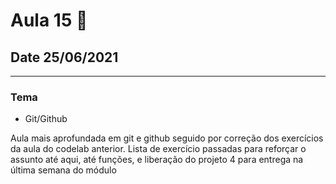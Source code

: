 # Aula 15 :book:
## Date 25/06/2021
---
### Tema
 - Git/Github

  Aula mais aprofundada em git e github seguido por correção dos exercícios da aula do codelab anterior. Lista de exercício passadas para reforçar o assunto até aqui, até funções, e liberação do projeto 4 para entrega na última semana do módulo
